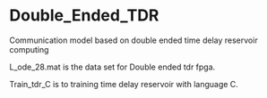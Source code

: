 # Double_Ended_TDR
Communication model based on double ended time delay reservoir computing

L_ode_28.mat is the data set for Double ended tdr fpga.

Train_tdr_C is to training time delay reservoir with language C.
